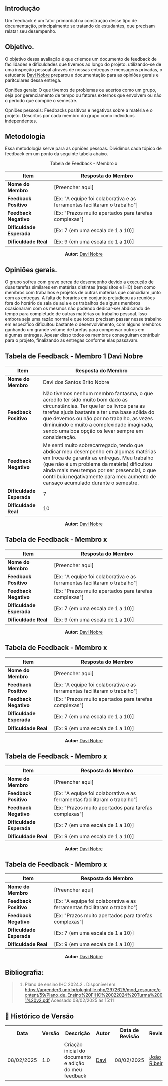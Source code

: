 ## Introdução 

Um feedback é um fator primordial na construção desse tipo de documentação, principalmente se tratando de estudantes, que precisam relatar seu desempenho.

## Objetivo. 

O objetivo dessa avaliação é que criemos um documento de feedback de facilidades e dificuldades que tivemos ao longo do projeto. utilizando-se de uma inspeção pessoal através de nossas entregas e mensagens privadas, o estudante [Davi Nobre](https://github.com/Jagaima) preparou a documentação para as opiniões gerais e paritculares dessa entrega.

Opniões gerais: O que tivemos de problemas ou acertos como um grupo, seja por gerenciamento de tempo ou fatores externos que envolvem ou não o período que compõe o semestre. 

Opniões pessoais: Feedbacks positivos e negativos sobre a matéria e o projeto. Descritos por cada membro do grupo como indivíduos independentes.

## Metodologia

Essa metodologia serve para as opniões pessoas. Dividimos cada tópico de feedback em um ponto da seguinte tabela abaixo. 

<center>

Tabela de Feedback - Membro x

| Item                       | Resposta do Membro          |
|----------------------------|------------------------------|
| **Nome do Membro**          | [Preencher aqui]             |
| **Feedback Positivo**       | [Ex: "A equipe foi colaborativa e as ferramentas facilitaram o trabalho"] |
| **Feedback Negativo**       | [Ex: "Prazos muito apertados para tarefas complexas"] |
| **Dificuldade Esperada**    | [Ex: 7 (em uma escala de 1 a 10)] |
| **Dificuldade Real**        | [Ex: 9 (em uma escala de 1 a 10)] |


<p align="center"><b>Autor:</b> <a href="https://github.com/Jagaima">Davi Nobre</a></p> 

</center>


## Opiniões gerais. 

O grupo sofreu com grave perca de desemepnho devido a execução de duas tarefas similares em matérias distintas (requisitos e IHC) bem como membros com trabalhos e projetos de outras matérias que coincidiam junto com as entregas. A falta de horários em conjunto prejudicou as reuniões fora do horário de sala de aula e os trabalhos de alguns membros ocasionaram com os mesmos não podendo dedicar-se/ abdicando de tempo para completude de outras matérias ou trabalho pessoal. Isso embora seja uma razão normal e que todos precisam passar nesse trabalho em especifico dificultou bastante o desenvolvimento, com alguns membros ganhando um grande volume de tarefas para compensar outros em algumas entregas. Apesar disso todos os membros conseguiram contribuir para o projeto, finalizando as entregas conforme elas passavam. 


## Tabela de Feedback - Membro 1 Davi Nobre

<center>

| Item                       | Resposta do Membro          |
|----------------------------|------------------------------|
| **Nome do Membro**          | Davi dos Santos Brito Nobre           |
| **Feedback Positivo**       | Não tivemos nenhum membro fantasma, o que acredito ter sido muito bom dado as circunstâncias. Ter que ler os livros para as tarefas ajuda bastante a ter uma base sólida do que devemos ou não por no trabalho, as vezes diminuindo e muito a complexidade imaginada, sendo uma boa opção os levar sempre em consideração.|
| **Feedback Negativo**       | Me senti muito sobrecarregado, tendo que abdicar meu desempenho em algumas matérias em troca de garantir as entregas. Meu trabalho (que não é um problema da matéria) dificultou ainda mais meu tempo por ser presencial, o que contribuiu negativamente para meu aumento de cansaço acumulado durante o semestre. |
| **Dificuldade Esperada**    | 7 |
| **Dificuldade Real**        | 10 |

<p align="center"><b>Autor:</b> <a href="https://github.com/Jagaima">Davi Nobre</a></p> 

</center>


## Tabela de Feedback - Membro x

<center>

| Item                       | Resposta do Membro          |
|----------------------------|------------------------------|
| **Nome do Membro**          | [Preencher aqui]             |
| **Feedback Positivo**       | [Ex: "A equipe foi colaborativa e as ferramentas facilitaram o trabalho"] |
| **Feedback Negativo**       | [Ex: "Prazos muito apertados para tarefas complexas"] |
| **Dificuldade Esperada**    | [Ex: 7 (em uma escala de 1 a 10)] |
| **Dificuldade Real**        | [Ex: 9 (em uma escala de 1 a 10)] |


<p align="center"><b>Autor:</b> <a href="https://github.com/Jagaima">Davi Nobre</a></p> 

</center>


## Tabela de Feedback - Membro x

<center>

| Item                       | Resposta do Membro          |
|----------------------------|------------------------------|
| **Nome do Membro**          | [Preencher aqui]             |
| **Feedback Positivo**       | [Ex: "A equipe foi colaborativa e as ferramentas facilitaram o trabalho"] |
| **Feedback Negativo**       | [Ex: "Prazos muito apertados para tarefas complexas"] |
| **Dificuldade Esperada**    | [Ex: 7 (em uma escala de 1 a 10)] |
| **Dificuldade Real**        | [Ex: 9 (em uma escala de 1 a 10)] |


<p align="center"><b>Autor:</b> <a href="https://github.com/Jagaima">Davi Nobre</a></p> 

</center>

## Tabela de Feedback - Membro x

<center>

| Item                       | Resposta do Membro          |
|----------------------------|------------------------------|
| **Nome do Membro**          | [Preencher aqui]             |
| **Feedback Positivo**       | [Ex: "A equipe foi colaborativa e as ferramentas facilitaram o trabalho"] |
| **Feedback Negativo**       | [Ex: "Prazos muito apertados para tarefas complexas"] |
| **Dificuldade Esperada**    | [Ex: 7 (em uma escala de 1 a 10)] |
| **Dificuldade Real**        | [Ex: 9 (em uma escala de 1 a 10)] |


<p align="center"><b>Autor:</b> <a href="https://github.com/Jagaima">Davi Nobre</a></p> 

</center>

## Tabela de Feedback - Membro x

<center>

| Item                       | Resposta do Membro          |
|----------------------------|------------------------------|
| **Nome do Membro**          | [Preencher aqui]             |
| **Feedback Positivo**       | [Ex: "A equipe foi colaborativa e as ferramentas facilitaram o trabalho"] |
| **Feedback Negativo**       | [Ex: "Prazos muito apertados para tarefas complexas"] |
| **Dificuldade Esperada**    | [Ex: 7 (em uma escala de 1 a 10)] |
| **Dificuldade Real**        | [Ex: 9 (em uma escala de 1 a 10)] |


<p align="center"><b>Autor:</b> <a href="https://github.com/Jagaima">Davi Nobre</a></p> 

</center>


## Bibliografia:

> 1. Plano de ensino IHC 2024.2 . Disponível em: <https://aprender3.unb.br/pluginfile.php/2972625/mod_resource/content/59/Plano_de_Ensino%20FIHC%20022024%20Turma%2001%20v2.pdf> Acessado 08/02/2025 ás 15:11


## :round_pushpin: Histórico de Versão 
<div align="center">
    <table style="margin: auto;">
        <tr>
            <th>Data</th>
            <th>Versão</th>
            <th>Descrição</th>
            <th>Autor</th>
            <th>Data de Revisão</th>
            <th>Revisor</th>
        </tr>
        <tr>
            <td>08/02/2025</td>
            <td>1.0</td>
            <td>Criação inicial do documento e adição do meu feedback</td>
            <td><a href="https://github.com/Jagaima">Davi</a></td>
            <td>08/02/2025</td>
            <td><a href="https://github.com/Joa0V">João Ribeiro</a></td>
         </tr>    
        </table>
    </div>